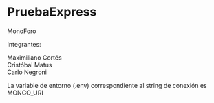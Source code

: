 # PruebaExpress  
MonoForo  
  
Integrantes:  
  
Maximiliano Cortés  
Cristóbal Matus  
Carlo Negroni    
  
La variable de entorno (.env) correspondiente al string de conexión es MONGO_URI
